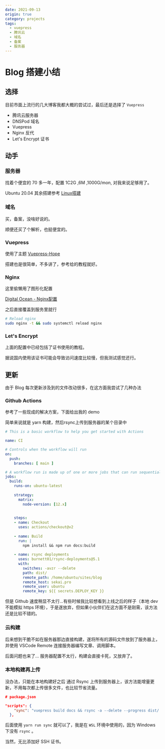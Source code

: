 ```yaml
---
date: 2021-09-13
origin: true
category: projects
tags:
  - vuepress
  - 腾讯云
  - 域名
  - 备案
  - 服务器
---
```




# Blog 搭建小结

## 选择

目前市面上流行的几大博客我都大概的尝试过，最后还是选择了 `Vuepress`



- 腾讯云服务器
- DNSPod 域名
- Vuepress
- Nginx 反代
- Let's Encrypt 证书



## 动手

### 服务器

找着个便宜的 70 多一年，配置 1C2G ,6M ,1000G/mon, 对我来说足够用了。

Ubuntu 20.04 其余搭建参考 [Linux搭建](../Linux/Linux-Setup)



### 域名

买，备案，没啥好说的。

顺便还买了个解析，也挺便宜的。



### Vuepress

使用了主题 [Vuepress-Hope](https://vuepress-theme-hope.github.io/zh/)

搭建也是很简单，不多讲了，参考给的教程就好。



### Nginx

这里偷懒用了图形化配置

[Digital Ocean - Nginx配置](https://www.digitalocean.com/community/tools/nginx?global.app.lang=zhCN)

之后直接覆盖到服务里就行

```bash
# Reload nginx
sudo nginx -t && sudo systemctl reload nginx
```



### Let's Encrypt

上面的配置中已经包括了证书使用的教程。

据说国内使用该证书可能会导致访问速度比较慢，但我测试感觉还行。



## 更新

由于 Blog 每次更新涉及到的文件改动很多，在这方面我尝试了几种办法



### Github Actions

参考了一些现成的解决方案，下面给出我的 demo

简单来说就是 yarn 构建，然后rsync上传到服务器的某个目录中



```yaml
# This is a basic workflow to help you get started with Actions

name: CI

# Controls when the workflow will run
on:
  push:
    branches: [ main ]

# A workflow run is made up of one or more jobs that can run sequentially or in parallel
jobs:
  build:
    runs-on: ubuntu-latest
    
    strategy:
      matrix:
        node-version: [12.x]
        
        
    steps:
    - name: Checkout
      uses: actions/checkout@v2
      
    - name: Build
      run: |
        npm install && npm run docs:build
        
    - name: rsync deployments 
      uses: burnett01/rsync-deployments@5.1
      with:
        switches: -avzr --delete
        path: dist/
        remote_path: /home/ubuntu/sites/blog
        remote_host: sekai.pro
        remote_user: ubuntu
        remote_key: ${{ secrets.DEPLOY_KEY }}

```

但是 Github 速度稍显不太行...有些时候我比较想看到上线之后的样子（本地 dev不能模拟 https 环境），于是遂放弃，但如果小伙伴们在这方面不是刚需，该方法还是比较不错的。





### 云构建

后来想到干脆不如在服务器那边直接构建，遂将所有的源码文件放到了服务器上，并使用 VSCode Remote 连接服务器编写文章、调用脚本。

后面问题也来了... 服务器配置不太行，构建会直接卡死，又放弃了。



### 本地构建再上传

没办法，只能在本地构建好之后 通过 Rsync 上传到服务器上，该方法能增量更新，不用每次都上传很多文件，也比较节省流量。



```json
# package.json

"scripts": {
    "sync": "vuepress build docs && rsync -a --delete --progress dist/ ubuntu@sekai.pro:/home/ubuntu/sites/blog"
  },
```



后面使用 `yarn run sync` 就可以了，我是在 `WSL` 环境中使用的，因为 Windows 下没有 `rsync` 。

当然，无比添加好 SSH 证书。